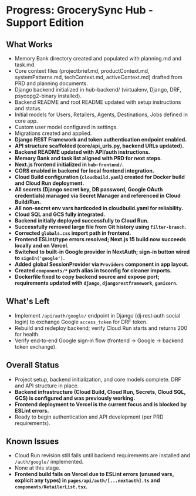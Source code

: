 # Progress: GrocerySync Hub - Support Edition

## What Works
- Memory Bank directory created and populated with planning.md and task.md.
- Core context files (projectbrief.md, productContext.md, systemPatterns.md, techContext.md, activeContext.md) drafted from PRD and planning documents.
- Django backend initialized in hub-backend/ (virtualenv, Django, DRF, psycopg2-binary installed).
- Backend README and root README updated with setup instructions and status.
- Initial models for Users, Retailers, Agents, Destinations, Jobs defined in core app.
- Custom user model configured in settings.
- Migrations created and applied.
- **Django REST Framework and token authentication endpoint enabled.**
- **API structure scaffolded (core/api_urls.py, backend URLs updated).**
- **Backend README updated with API/auth instructions.**
- **Memory Bank and task list aligned with PRD for next steps.**
- **Next.js frontend initialized in `hub-frontend/`.**
- **CORS enabled in backend for local frontend integration.**
- **Cloud Build configuration (`cloudbuild.yaml`) created for Docker build and Cloud Run deployment.**
- **All secrets (Django secret key, DB password, Google OAuth credentials) managed via Secret Manager and referenced in Cloud Build/Run.**
- **All non-secret env vars hardcoded in cloudbuild.yaml for reliability.**
- **Cloud SQL and GCS fully integrated.**
- **Backend initially deployed successfully to Cloud Run.**
- **Successfully removed large file from Git history using `filter-branch`.**
- **Corrected `globals.css` import path in frontend.**
- **Frontend ESLint/type errors resolved; Next.js 15 build now succeeds locally and on Vercel.**
- **Switched to built‑in Google provider in NextAuth; sign‑in button wired to `signIn('google')`.**
- **Added global SessionProvider via `Providers` component in app layout.**
- **Created `components/*` path alias in tsconfig for cleaner imports.**
- **Dockerfile fixed to copy backend source and expose port; requirements updated with `django`, `djangorestframework`, `gunicorn`.**

## What's Left
- Implement `/api/auth/google/` endpoint in Django (dj‑rest‑auth social login) to exchange Google `access_token` for DRF token.
- Rebuild and redeploy backend; verify Cloud Run starts and returns 200 for health.
- Verify end‑to‑end Google sign‑in flow (frontend → Google → backend token exchange).

## Overall Status
- Project setup, backend initialization, and core models complete. DRF and API structure in place. 
- **Backend infrastructure (Cloud Build, Cloud Run, Secrets, Cloud SQL, GCS) is configured and was previously working.**
- **Frontend deployment to Vercel is the current focus and is blocked by ESLint errors.**
- Ready to begin authentication and API development (per PRD requirements).

## Known Issues
- Cloud Run revision still fails until backend requirements are installed and `/auth/google/` implemented.
- None at this stage.
- **Frontend build fails on Vercel due to ESLint errors (unused vars, explicit any types) in `pages/api/auth/[...nextauth].ts` and `components/RetailerList.tsx`.** 